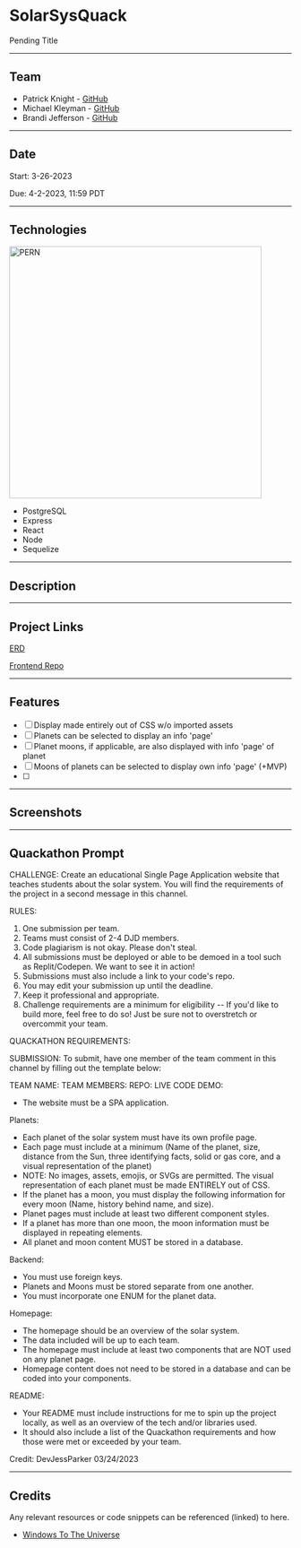 # SolarSysQuack
Pending Title

---
## Team

- Patrick Knight - [GitHub](https://github.com/pfknight8)
- Michael Kleyman - [GitHub](https://github.com/MichaelKleyman)
- Brandi Jefferson - [GitHub](https://github.com/brandi-jeff)

---
## Date

Start: 3-26-2023

Due: 4-2-2023, 11:59 PDT

---
## Technologies

<img alt="PERN" width='450' src="https://www.freecodecamp.org/news/content/images/size/w2000/2020/03/PERN.png" />

* PostgreSQL
* Express
* React
* Node
* Sequelize

---
## Description

---
## Project Links

[ERD](https://drive.google.com/file/d/1EPkEpEISBgIFE8sKZ55jtUETzgNYlR_6/view?usp=sharing)

[Frontend Repo](https://github.com/MichaelKleyman/SolarSysQuack-Frontend)

---
## Features

- [ ] Display made entirely out of CSS w/o imported assets
- [ ] Planets can be selected to display an info 'page'
- [ ] Planet moons, if applicable, are also displayed with info 'page' of planet
- [ ] Moons of planets can be selected to display own info 'page' (+MVP)
- [ ] 

---
## Screenshots

---
## Quackathon Prompt

CHALLENGE:
Create an educational Single Page Application website that teaches students about the solar system. You will find the requirements of the project in a second message in this channel.

RULES:
1. One submission per team.
2. Teams must consist of 2-4 DJD members.
3. Code plagiarism is not okay. Please don't steal.
4. All submissions must be deployed or able to be demoed in a tool such as Replit/Codepen. We want to see it in action!
5. Submissions must also include a link to your code's repo.
5. You may edit your submission up until the deadline.
6. Keep it professional and appropriate.
7. Challenge requirements are a minimum for eligibility -- If you'd like to build more, feel free to do so! Just be sure not to overstretch or overcommit your team.

QUACKATHON REQUIREMENTS:

SUBMISSION:
To submit, have one member of the team comment in this channel by filling out the template below:

TEAM NAME:
TEAM MEMBERS:
REPO:
LIVE CODE DEMO:

- The website must be a SPA application.

Planets:
- Each planet of the solar system must have its own profile page.
- Each page must include at a minimum (Name of the planet, size, distance from the Sun, three identifying facts, solid or gas core, and a visual representation of the planet)
- NOTE: No images, assets, emojis, or SVGs are permitted. The visual representation of each planet must be made ENTIRELY out of CSS.
- If the planet has a moon, you must display the following information for every moon (Name, history behind name, and size). 
- Planet pages must include at least two different component styles.
- If a planet has more than one moon, the moon information must be displayed in repeating elements.
- All planet and moon content MUST be stored in a database.


Backend:
- You must use foreign keys.
- Planets and Moons must be stored separate from one another.
- You must incorporate one ENUM for the planet data.

Homepage:
- The homepage should be an overview of the solar system.
- The data included will be up to each team.
- The homepage must include at least two components that are NOT used on any planet page.
- Homepage content does not need to be stored in a database and can be coded into your components.

README:
- Your README must include instructions for me to spin up the project locally, as well as an overview of the tech and/or libraries used.
- It should also include a list of the Quackathon requirements and how those were met or exceeded by your team.

Credit: DevJessParker 03/24/2023

---
## Credits

Any relevant resources or code snippets can be referenced (linked) to here.

- [Windows To The Universe](https://www.windows2universe.org/our_solar_system/moons_table.html)